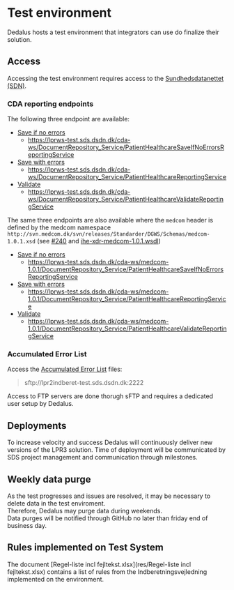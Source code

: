 # Test environment
Dedalus hosts a test environment that integrators can use do finalize their solution.

## Access

Accessing the test environment requires access to the [Sundhedsdatanettet (SDN)](https://www.medcom.dk/opslag/support).  

### CDA reporting endpoints

The following three endpoint are available:

* [Save if no errors](https://lprws-test.sds.dsdn.dk/cda-ws/DocumentRepository_Service/PatientHealthcareSaveIfNoErrorsReportingService?wsdl)
    * https://lprws-test.sds.dsdn.dk/cda-ws/DocumentRepository_Service/PatientHealthcareSaveIfNoErrorsReportingService
* [Save with errors](https://lprws-test.sds.dsdn.dk/cda-ws/DocumentRepository_Service/PatientHealthcareReportingService?wsdl)
    * https://lprws-test.sds.dsdn.dk/cda-ws/DocumentRepository_Service/PatientHealthcareReportingService
* [Validate](https://lprws-test.sds.dsdn.dk/cda-ws/DocumentRepository_Service/PatientHealthcareValidateReportingService?wsdl)
    * https://lprws-test.sds.dsdn.dk/cda-ws/DocumentRepository_Service/PatientHealthcareValidateReportingService 

The same three endpoints are also available where the `medcom` header is defined by the medcom namespace `http://svn.medcom.dk/svn/releases/Standarder/DGWS/Schemas/medcom-1.0.1.xsd` (see [#240](https://github.com/scandihealth/lpr3-docs/issues/240) and [ihe-xdr-medcom-1.0.1.wsdl](https://github.com/scandihealth/lpr3-docs/blob/master/src/interface/wsdl/ihe-xdr-medcom-1.0.1.wsdl))

* [Save if no errors](https://lprws-test.sds.dsdn.dk/cda-ws/medcom-1.0.1/DocumentRepository_Service/PatientHealthcareSaveIfNoErrorsReportingService?wsdl)
    * https://lprws-test.sds.dsdn.dk/cda-ws/medcom-1.0.1/DocumentRepository_Service/PatientHealthcareSaveIfNoErrorsReportingService
* [Save with errors](https://lprws-test.sds.dsdn.dk/cda-ws/medcom-1.0.1/DocumentRepository_Service/PatientHealthcareReportingService?wsdl)
    * https://lprws-test.sds.dsdn.dk/cda-ws/medcom-1.0.1/DocumentRepository_Service/PatientHealthcareReportingService
* [Validate](https://lprws-test.sds.dsdn.dk/cda-ws/medcom-1.0.1/DocumentRepository_Service/PatientHealthcareValidateReportingService?wsdl)
    * https://lprws-test.sds.dsdn.dk/cda-ws/medcom-1.0.1/DocumentRepository_Service/PatientHealthcareValidateReportingService

### Accumulated Error List

Access the [Accumulated Error List](interface/accumulated-error-list.html) files:

> sftp://lpr2indberet-test.sds.dsdn.dk:2222

Access to FTP servers are done thorugh sFTP and requires a dedicated user setup by Dedalus.

## Deployments
To increase velocity and success Dedalus will continuously deliver new versions of the LPR3 solution. Time of deployment will be communicated by SDS project management and communication through milestones.

## Weekly data purge
As the test progresses and issues are resolved, it may be necessary to delete data in the test enviroment.  
Therefore, Dedalus may purge data during weekends.  
Data purges will be notified through GitHub no later than friday end of business day.

## Rules implemented on Test System
The document [Regel-liste incl fejltekst.xlsx](res/Regel-liste incl fejltekst.xlsx) contains a list of rules from the Indberetningsvejledning implemented on the environment.
